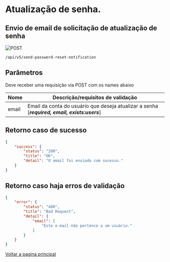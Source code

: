 # Atualização de senha. 
## Envio de email de solicitação de atualização de senha

![POST](https://img.shields.io/badge/HTTP-POST-00CC00)  

`/api/v5/send-password-reset-notification` 

## Parâmetros
Deve receber uma requisição via POST com os names abaixo


| Nome          | Descrição/requisitos de validação                                                                  |
|---------------|----------------------------------------------------------------------------|
| email    | Email da conta do usuário que deseja atualizar a senha [***required, email, exists:users***]|

## Retorno caso de sucesso
```json
{
    "success": {
        "status": "200",
        "title": "OK",
        "detail": "O email foi enviado com sucesso."
    }
}
```

## Retorno caso haja erros de validação
```json
{
    "error": {
        "status": "400",
        "title": "Bad Request",
        "detail": {
            "email": [
                "Este e-mail não pertence a um usuário."
            ]
        }
    }
}
```


[Voltar a pagina principal](/README.md)
